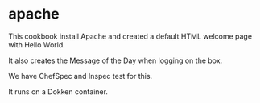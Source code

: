 # apache

This cookbook install Apache and created a default HTML welcome page with Hello World.

It also creates the Message of the Day when logging on the box.

We have ChefSpec and Inspec test for this.

It runs on a Dokken container.
